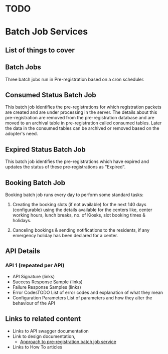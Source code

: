 # TODO

# Batch Job Services

## List of things to cover

## Batch Jobs

Three batch jobs run in Pre-registration based on a cron scheduler.

## Consumed Status Batch Job

This batch job identifies the pre-registrations for which registration packets are created and are under processing in the server. The details about this pre-registration are removed from the pre-registration database and are moved to an archival table in pre-registration called consumed tables. Later the data in the consumed tables can be archived or removed based on the adopter's need.

## Expired Status Batch Job

This batch job identifies the pre-registrations which have expired and updates the status of these pre-registrations as "Expired".

## Booking Batch Job

Booking batch job runs every day to perform some standard tasks:

1. Creating the booking slots (if not available) for the next 140 days (configurable) using the details available for the centers like, center working hours, lunch breaks, no. of Kiosks, slot booking times & holidays.

2. Canceling bookings & sending notifications to the residents, if any emergency holiday has been declared for a center.

## API Details
### API 1 (repeated per API)
* API Signature (links)
* Success Response Sample  (links)
* Failure Response Samples (links)
* Error CodesTODO
    List of error codes and explanation of what they mean
* Configuration Parameters
    List of parameters and how they alter the behaviour of the API

## Links to related content
* Links to API swagger documentation
* Link to design documentation,
    * [Approach to pre-registration batch job service](https://github.com/mosip/pre-registration/blob/1.1.5/design/pre-registration/pre-registration-batch-job.md)
* Links to How To articles
